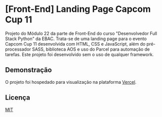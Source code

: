 # [Front-End] Landing Page Capcom Cup 11

Projeto do Módulo 22 da parte de Front-End do curso "Desenvolvedor Full Stack Python" da EBAC. Trata-se de uma landing page para o evento Capcom Cup 11 desenvolvida com HTML, CSS e JavaScript, além do pré-processador SASS, biblioteca AOS e uso do Parcel para automação de tarefas. Este projeto foi desenvolvido sem o uso de qualquer framework.

## Demonstração

O projeto foi hospedado para visualização na plataforma [Vercel](https://projeto-front-end-04-john-wick.vercel.app/).

## Licença

[MIT](https://choosealicense.com/licenses/mit/)